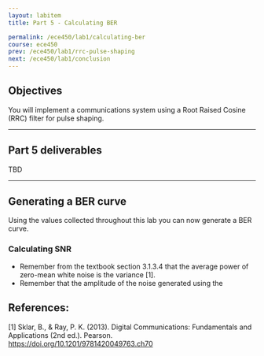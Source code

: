 ```yaml
---
layout: labitem
title: Part 5 - Calculating BER

permalink: /ece450/lab1/calculating-ber
course: ece450
prev: /ece450/lab1/rrc-pulse-shaping
next: /ece450/lab1/conclusion
---
```


## Objectives

You will implement a communications system using a Root Raised Cosine (RRC) filter for pulse shaping. 

---

## Part 5 deliverables

TBD

---

## Generating a BER curve

Using the values collected throughout this lab you can now generate a BER curve.

### Calculating SNR

- Remember from the textbook section 3.1.3.4 that the average power of zero-mean white noise is the variance [1].
- Remember that the amplitude of the noise generated using the 

## References:

[1] Sklar, B., & Ray, P. K. (2013). Digital Communications: Fundamentals and Applications (2nd ed.). Pearson. https://doi.org/10.1201/9781420049763.ch70